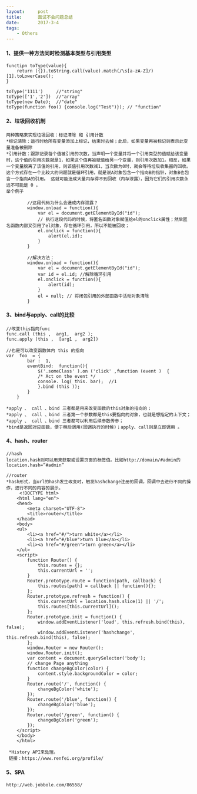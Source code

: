 ```yaml
---
layout:     post
title:      面试不会问题总结
date:       2017-3-4
tags:
    - Others
---	
```



#### 1、提供一种方法同时检测基本类型与引用类型

    functipn toType(value){
        return ({}).toString.call(value).match(/\s[a-zA-Z]/)[1].toLowerCase();
    }

    toType('1111')     //"string"
    toType(['1','2'])  //"array"
    toType(new Date);  //"date"
    toType(function foo() {console.log("Test")}); // "function"


#### 2、垃圾回收机制

    两种策略来实现垃圾回收：标记清除 和 引用计数
    *标记清除：运行时给所有变量添加上标记，结束时去掉；此后，如果变量再被标记则表示此变量准备被删除
    *引用计数：跟踪记录每个值被引用的次数，当声明一个变量并将一个引用类型的值赋给该变量时，这个值的引用次数就是1，如果这个值再被赋值给另一个变量，则引用次数加1。相反，如果一个变量脱离了该值的引用，则该值引用次数减1，当次数为0时，就会等待垃圾收集器的回收。这个方式存在一个比较大的问题就是循环引用，就是说A对象包含一个指向B的指针，对象B也包含一个指向A的引用。 这就可能造成大量内存得不到回收（内存泄露），因为它们的引用次数永远不可能是 0 。
    举个例子

            //这段代码为什么会造成内存泄露？
            window.onload = function(){
                var el = document.getElementById("id");
                // 执行这段代码的时候，将匿名函数对象赋值给el的onclick属性；然后匿名函数内部又引用了el对象，存在循环引用，所以不能被回收；
                el.onclick = function(){
                    alert(el.id);
                }
            }

            //解决方法：
            window.onload = function(){
                var el = document.getElementById("id");
                var id = el.id; //解除循环引用
                el.onclick = function(){
                    alert(id);
                }
                el = null; // 将闭包引用的外部函数中活动对象清除
            }


#### 3、bind与apply、call的比较

    //改变this指向func
    func.call (this ,  arg1,  arg2 );
    func.apply (this ,  [arg1 ,  arg2])

    //也是可以改变函数体内 this 的指向
    var  foo  = {
            bar :  1,
            eventBind:  function(){
                $('.someClass' ).on ('click' ,function (event )  {
                /* Act on the event */
                console. log( this. bar);  //1
                }.bind (this ));
            }
        }

    *apply 、 call 、bind 三者都是用来改变函数的this对象的指向的；
    *apply 、 call 、bind 三者第一个参数都是this要指向的对象，也就是想指定的上下文；
    *apply 、 call 、bind 三者都可以利用后续参数传参；
    *bind是返回对应函数，便于稍后调用(回调执行的时候)；apply、call则是立即调用 。

#### 4、hash、router

    //hash
    location.hash则可以用来获取或设置页面的标签值。比如http://domain/#admin的location.hash=”#admin”

    //router
    *hash形式，当url的hash发生改变时，触发hashchange注册的回调，回调中去进行不同的操作，进行不同的内容的展示。
         <!DOCTYPE html>
        <html lang="en">
        <head>
            <meta charset="UTF-8">
            <title>router</title>
        </head>
        <body>
        <ul>
            <li><a href="#/">turn white</a></li>
            <li><a href="#/blue">turn blue</a></li>
            <li><a href="#/green">turn green</a></li>
        </ul>
        <script>
            function Router() {
                this.routes = {};
                this.currentUrl = '';
            }
            Router.prototype.route = function(path, callback) {
                this.routes[path] = callback || function(){};
            };
            Router.prototype.refresh = function() {
                this.currentUrl = location.hash.slice(1) || '/';
                this.routes[this.currentUrl]();
            };
            Router.prototype.init = function() {
                window.addEventListener('load', this.refresh.bind(this), false);
                window.addEventListener('hashchange', this.refresh.bind(this), false);
            };
            window.Router = new Router();
            window.Router.init();
            var content = document.querySelector('body');
            // change Page anything
            function changeBgColor(color) {
                content.style.backgroundColor = color;
            }
            Router.route('/', function() {
                changeBgColor('white');
            });
            Router.route('/blue', function() {
                changeBgColor('blue');
            });
            Router.route('/green', function() {
                changeBgColor('green');
            });
        </script>
        </body>
        </html>

     *History API来处理。
     链接：https://www.renfei.org/profile/

#### 5、SPA
    http://web.jobbole.com/86558/
